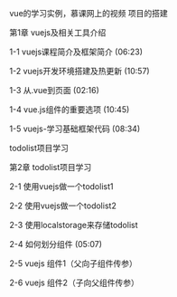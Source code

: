 vue的学习实例，慕课网上的视频
项目的搭建

 第1章 vuejs及相关工具介绍

 1-1 vuejs课程简介及框架简介 (06:23)

 1-2 vuejs开发环境搭建及热更新 (10:57)

 1-3 从.vue到页面 (02:16)

 1-4 vue.js组件的重要选项 (10:45)

 1-5 vuejs-学习基础框架代码 (08:34)

todolist项目学习

 第2章 todolist项目学习

 2-1 使用vuejs做一个todolist1

 2-2 使用vuejs做一个todolist2

 2-3 使用localstorage来存储todolist

 2-4 如何划分组件 (05:07)

 2-5 vuejs 组件1（父向子组件传参）

 2-6 vuejs 组件2（子向父组件传参）
